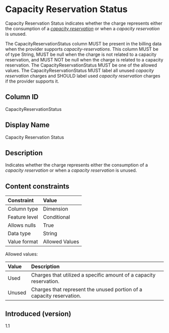 # Capacity Reservation Status

Capacity Reservation Status indicates whether the charge represents either the consumption of a [*capacity reservation*](#glossary:capacity-reservation) or when a *capacity reservation* is unused.

The CapacityReservationStatus column MUST be present in the billing data when the provider supports *capacity-reservations*. This column MUST be of type String, MUST be null when the charge is not related to a capacity reservation, and MUST NOT be null when the charge is related to a capacity reservation. The CapacityReservationStatus MUST be one of the allowed values. The CapacityReservationStatus MUST label all unused *capacity reservation* charges and SHOULD label used *capacity reservation* charges if the provider supports it.

## Column ID

CapacityReservationStatus

## Display Name

Capacity Reservation Status

## Description

Indicates whether the charge represents either the consumption of a *capacity reservation* or when a *capacity reservation* is unused.

## Content constraints

| Constraint      | Value          |
| :-------------- | :------------- |
| Column type     | Dimension      |
| Feature level   | Conditional    |
| Allows nulls    | True           |
| Data type       | String         |
| Value format    | Allowed Values |

Allowed values:

| Value  | Description                                                                 |
| :----- | :-------------------------------------------------------------------------- |
| Used   | Charges that utilized a specific amount of a capacity reservation.          |
| Unused | Charges that represent the unused portion of a capacity reservation.        |

## Introduced (version)

1.1